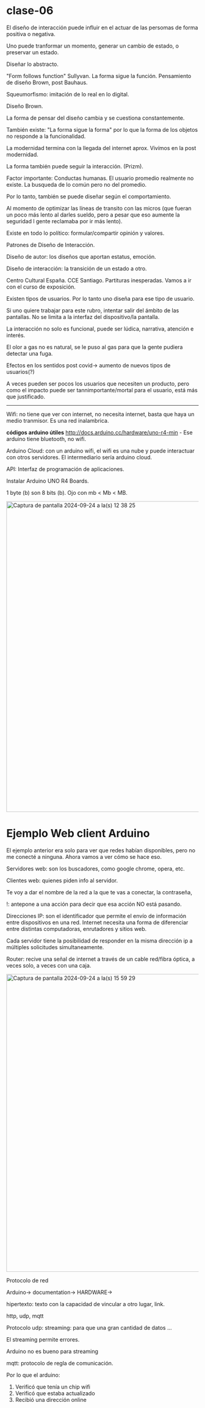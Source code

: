 # clase-06

El diseño de interacción puede influir en el actuar de las persomas de forma positiva o negativa.

Uno puede tranformar un momento, generar un cambio de estado, o preservar un estado.

Diseñar lo abstracto.

"Form follows function" Sullyvan. La forma sigue la función. Pensamiento de diseño Brown, post Bauhaus.

Squeumorfismo: imitación de lo real en lo digital.

Diseño Brown. 

La forma de pensar del diseño cambia y se cuestiona constantemente.

También existe: "La forma sigue la forma" por lo que la forma de los objetos no responde a la funcionalidad.

La modernidad termina con la llegada del internet aprox. Vivímos en la post modernidad.

La forma también puede seguir la interacción. (Prizm).

Factor importante: Conductas humanas. El usuario promedio realmente no existe. La busqueda de lo común pero no del promedio. 

Por lo tanto, también se puede diseñar según el comportamiento.

Al momento de optimizar las líneas de transito con las micros (que fueran un poco más lento al darles sueldo, pero a pesar que eso aumente la seguridad l gente reclamaba por ir más lento).

Existe en todo lo político: formular/compartir opinión y valores.

Patrones de Diseño de Interacción. 

Diseño de autor: los diseños que aportan estatus, emoción. 

Diseño de interacción: la transición de un estado a otro. 

Centro Cultural España. CCE Santiago. Partituras inesperadas. Vamos a ir con el curso de exposición.

Existen tipos de usuarios. Por lo tanto uno diseña para ese tipo de usuario.

Si uno quiere trabajar para este rubro, intentar salir del ámbito de las pantallas. No se limita a la interfaz del dispositivo/la pantalla.

La interacción no solo es funcional, puede ser lúdica, narrativa, atención e interés.

El olor a gas no es natural, se le puso al gas para que la gente pudiera detectar una fuga.

Efectos en los sentidos post covid-> aumento de nuevos tipos de usuarios(?)

A veces pueden ser pocos los usuarios que necesiten un producto, pero como el impacto puede ser tannimportante/mortal para el usuario, está más que justificado.

---

Wifi: no tiene que ver con internet, no necesita internet, basta que haya un medio tranmisor. Es una red inalambrica. 

**códigos arduino útiles** http://docs.arduino.cc/hardware/uno-r4-min 
    - Ese arduino tiene bluetooth, no wifi.

Arduino Cloud: con un arduino wifi, el wifi es una nube y puede interactuar con otros servidores. El intermediario sería arduino cloud. 

API: Interfaz de programación de aplicaciones.

Instalar Arduino UNO R4 Boards. 

1 byte (b) son 8 bits (b). Ojo con mb < Mb < MB.

<img width="815" alt="Captura de pantalla 2024-09-24 a la(s) 12 38 25" src="https://github.com/user-attachments/assets/df910157-994e-4aa2-aa5c-d268a3b7c4b3">

# Ejemplo Web client Arduino

El ejemplo anterior era solo para ver que redes habían disponibles, pero no me conecté a ninguna. Ahora vamos a ver cómo se hace eso.

Servidores web: son los buscadores, como google chrome, opera, etc. 

Clientes web: quienes piden info al servidor.

Te voy a dar el nombre de la red a la que te vas a conectar, la contraseña,

!: antepone a una acción para decir que esa acción NO está pasando. 

Direcciones IP: son el identificador que permite el envío de información entre dispositivos en una red. Internet necesita una forma de diferenciar entre distintas computadoras, enrutadores y sitios web.

Cada servidor tiene la posibilidad de responder en la misma dirección ip a múltiples solicitudes simultaneamente.  

Router: recive una señal de internet a través de un cable red/fibra óptica, a veces solo, a veces con una caja.

<img width="781" alt="Captura de pantalla 2024-09-24 a la(s) 15 59 29" src="https://github.com/user-attachments/assets/0cff7611-bc1d-4f50-91f1-e414cd18b85f">

Protocolo de red

Arduino-> documentation-> HARDWARE-> 

hipertexto: texto con la capacidad de vincular a otro lugar, link.

http, udp, mqtt

Protocolo udp: streaming: para que una gran cantidad de datos ...

El streaming permite errores. 

Arduino no es bueno para streaming

mqtt: protocolo de regla de comunicación.

Por lo que el arduino:
1. Verificó que tenía un chip wifi
2. Verificó que estaba actualizado
3. Recibió una dirección online
